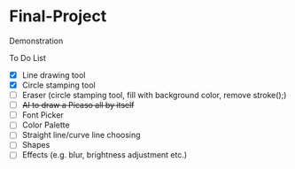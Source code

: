 # Final-Project
Demonstration

To Do List
- [x] Line drawing tool
- [x] Circle stamping tool
- [ ] Eraser (circle stamping tool, fill with background color, remove stroke();)
- [ ] <del>AI to draw a Picaso all by itself</del>
- [ ] Font Picker
- [ ] Color Palette
- [ ] Straight line/curve line choosing
- [ ] Shapes
- [ ] Effects (e.g. blur, brightness adjustment etc.)
